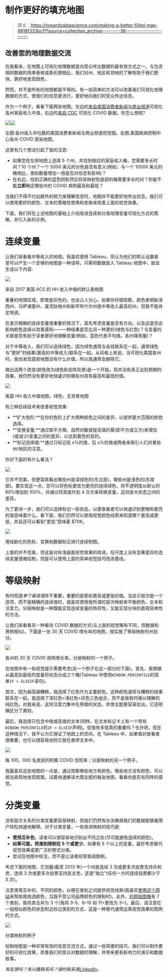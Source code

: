 # 制作更好的填充地图

> 原文：<https://towardsdatascience.com/making-a-better-filled-map-8818f333bcf1?source=collection_archive---------36----------------------->

## 改善您的地理数据交流

在我看来，在地图上可视化地理数据是向受众传达数据的最有效方式之一。与包含相同数据的简单表格或条形图相比，我们对州、地区和领地的了解有助于我们更快、更好地发现趋势。

然而，并不是所有的地图都是平等的。有一些简单的方法可以改善我们可视化地理数据的方式，使我们的信息更流行，更好地向我们的受众传达信息。

作为一个例子，看看下面两张地图。左边的[来自美国消费者新闻与商业频道](https://www.cnbc.com/2018/12/07/median-household-income-in-every-us-state-from-the-census-bureau.html)可视化各州家庭收入中值，右边的[来自 CDC](https://covid.cdc.gov/covid-data-tracker/#cases_casesper100klast7days) 可视化 COVID 数据。你怎么想呢?

![](img/1f367e9fa555e1242a8cf493ef2e1be1.png)![](img/962601997a7f312c7446e495c4ffc262.png)

左图:各州收入中位数的美国消费者新闻与商业频道视觉图。右图:美国疾病控制中心各州 COVID 感染地图。

这里有几个想法引起了我的注意:

*   如果您在左侧地图上选择 5 个州，并找到相应的家庭收入桶，您需要多长时间？10 个州？一个 5000 美元的分色是否有意义(例如，与一个 10000 美元的桶相比，类别数量增加一倍是否对信息有影响)？
*   在右边，找到正确的蓝色阴影然后将其映射到底部的桶需要多长时间？你能不能**立即**确定哪些州的 COVID 病例最高和最低？

当我们不得不付出额外的努力来理解信息时，地图并不能更好地传达信息。我们可以使用更好的颜色、文本的策略性使用和变换来改善上面的视觉效果。

下面，我们将在上述地图的基础上介绍改进连续和分类地理变量可视化方式的策略，并引入新的示例。

# 连续变量

让我们来看看中等收入的地图。我喜欢使用 Tableau，但认为他们的默认设置甚至可以产生一个足够的地图是一种误导。只需将数据放入 Tableau 地图中，就会生成以下内容:

![](img/37d96f0690b557e0e33644918ab59501.png)

来自 2017 美国 ACS 的 HH 收入中值的默认表格图

重叠的地理区域，即使是灰色的，也会让人分心。如果你仔细观察，颜色表明新泽西州、马萨诸塞州、康涅狄格州和新罕布什尔州是中等收入最高的州，但我不能肯定地说。

在表示精确的连续变量很重要的情况下，首先考虑变量是否有方向，以及这是否会影响颜色选择以改善感知——一种结果是否比另一种更好(绿色与红色)？与变量的关联是否有助于读者更好地理解变量(例如，蓝色代表平均值。各州降雨量)？

对于中等收入，我们可以选择绿色，因为绿色通常与金钱联系在一起，通常绿色与“更好”的结果(更高的中等收入)联系在一起。从风格上来说，当可视化美国各州时，我也发现底层地图没有什么价值，所以我通常会删除它。

做出这两个改变(颜色改为绿色和去除背景)是一个开始，但并没有真正达到预期的效果。我仍然没有更好地快速识别哪些州具有最高和最低的值。

![](img/72ab04da411a388eab1b68594bdedd9b.png)

美国 HH 收入中值地图，绿色，无背景地图

有三种后续技术来改善视觉效果:

*   **扩大色阶:**在你的色阶上扩大两种颜色之间的差异，以提供更大范围的颜色选择。
*   **变换变量:**通过取平方根、自然对数或提高值的幂(即平方或立方)来增加(或减少)变量之间的差异，以达到着色的目的。
*   **标记选择值:**通过只标记前 x%的值、后 x%的值或两者来吸引人们对某些州/地区的注意。

你对下面的有什么看法？

![](img/eb68b578b4a5bd3c3f256bf5fd1e99b8.png)

它并不完美，但更容易看出哪些州是深绿色的(东北部)，哪些州是浅色的(东南部)。要实现这一点，您可以将色标更改为更亮的连续绿色，将不透明度从默认的 80%增加到 100%，并通过将其提升到 4 次方来转换变量，这将放大状态之间的差异。

为了更进一步，我们可以选择标记一些状态，以便查看者可以快速识别更暗和更亮的值意味着什么。看下面，我们仍然可以使用视觉颜色线索来知道哪个更高或更低，并且还可以看到“更低”意味着 $70K。

![](img/187370f3b52d2fb628969d7928016a4f.png)

用戏剧化的色标、变换和数据标记进行连续制图。

上面的并不完美，但这是对标准画面视觉效果的改进。在尺度上没有显著差异的连续变量很难绘制，但是可以使用上面的简单视觉技巧改进基线。

# 等级映射

有时知道*单个最高值*并不重要，重要的是那些更高或更低的值。当显示层次是一个选项，而不是精确的连续值时，我喜欢使用我所谓的层次映射来平衡颜色、文本和注意力。分层映射是一种既能实现连续变量的特异性，又能实现分块的直观简单性的方法。

让我们来看看另一种看待 COVID 数据的方式(与上面的视觉略有不同，但数据和用例相似)。下面是一张 30 天 COVID 增长率的地图，按实施了等级映射的州划分。

![](img/3e31ce838fbda189a6582b01f407215d.png)

各州的 30 天 COVID 病例增长率。分层映射的一个例子。

在地图中有一些视觉提示需要考虑(另一个例子在这一部分的下面)。首先，我根据从最高到最低的度量将状态分成三个桶(Tableau 中使用`WINDOW_PERCENTILE`的简单`IF > ELSEIF`语句)。

其次，因为越高越糟糕，我选择了红色作为主要颜色，这种颜色通常与糟糕的结果联系在一起。我选择了深红色>浅红色>灰色三色组合，而不是我有时难以理解的纯红色。对我来说，这将注意力集中在黑暗的状态，并使主题更容易拉出。它还明确区分了类别。

最后，我选择只包含中值或高值的文本(同样，在文本标记卡上有一个带有`WINDOW_PERCENTILE`的`IF > ELSEIF`声明)。低值有多低真的重要吗？也许吧，但在这种情况下，我不认为它保证了地图上的空间。在 Tableau 中，如果值对查看者很重要，也可以很容易地将它放在悬停文本中。

![](img/1be9734d1e652db3d35942274c1fef34.png)

每 100，000 名居民的积极 COVID 住院率；分层映射的另一个例子。

我最喜欢这些地图的一点是，通过观察哪些地方有颜色，哪些地方没有颜色，可以相当直观地发现图案。试着快速解读大图主题的每张地图，看看你是否有同样的感觉。

# 分类变量

没有层次关系的分类变量更容易映射，但我们仍然有办法确保我们的数据能够被用户轻松快速地解释。对于分类变量，一些改进映射的技巧是:

*   **使用互补色**，读者可以很容易地识别出不同之处(尽可能避免连续的颜色)。
*   **如果可能，将类别限制在 5 个或更少**。如果有 5 个以上的变量，最好考虑替代视觉效果或更广泛的卷式分类。
*   尝试在地图中标注，而不是让读者经常查阅图例。

考虑下面的地图，它测量(截至 2013 年)一个州是连续 3 次或更多次投票支持共和党，连续 3 次或更多次投票支持民主党，还是“独立”(任何一方的连续投票都少于 3 次)。

注意使用互补的、不同的颜色，以便在类别之间提供视觉线索(我喜欢[使用这个网站](https://colorsupplyyy.com/app)来帮助我挑选颜色，当我不受公司品牌颜色的限制时)。此外，[的原始图像](http://www.randalolson.com/wp-content/uploads/us-map-shrinking-battleground-annotated.png)有 7 个类别，我将其合并为 3 个(我将 3–5、6–10 和 11+更改为 3+)。最后，请注意在一组相似颜色的状态附近标记类别的方式，这是一种替代通常远离视觉效果的图例的方式。

![](img/cb9c3f3e81868ac9ba4f193429cd6652.png)

分类映射的例子

绘制地图是一种非常有效的信息交流方式，通过一些简便的技巧，我们可以制作更好的可视化效果，改善我们的受众对数据的理解，并带来更有影响力的演示和数据故事。

*有反馈吗？有兴趣联系吗？随时联系我*[*LinkedIn*](https://www.linkedin.com/in/jordanbean/)*。*